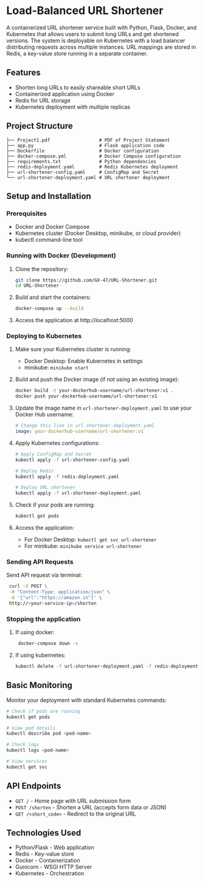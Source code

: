 # Load-Balanced URL Shortener

A containerized URL shortener service built with Python, Flask, Docker, and Kubernetes that allows users to submit long URLs and get shortened versions. The system is deployable on Kubernetes with a load balancer distributing requests across multiple instances. URL mappings are stored in Redis, a key-value store running in a separate container.

## Features

- Shorten long URLs to easily shareable short URLs
- Containerized application using Docker
- Redis for URL storage
- Kubernetes deployment with multiple replicas

## Project Structure

```
├── Project1.pdf                  # PDF of Project Statement
├── app.py                        # Flask application code
├── Dockerfile                    # Docker configuration
├── docker-compose.yml            # Docker Compose configuration
├── requirements.txt              # Python dependencies
├── redis-deployment.yaml         # Redis Kubernetes deployment
├── url-shortener-config.yaml     # ConfigMap and Secret
└── url-shortener-deployment.yaml # URL shortener deployment
```

## Setup and Installation

### Prerequisites

- Docker and Docker Compose
- Kubernetes cluster (Docker Desktop, minikube, or cloud provider)
- kubectl command-line tool

### Running with Docker (Development)

1. Clone the repository:
   ```bash
   git clone https://github.com/GX-47/URL-Shortener.git
   cd URL-Shortener
   ```

2. Build and start the containers:
   ```bash
   docker-compose up --build
   ```

3. Access the application at http://localhost:5000

### Deploying to Kubernetes

1. Make sure your Kubernetes cluster is running:
   - Docker Desktop: Enable Kubernetes in settings
   - minikube: `minikube start`

2. Build and push the Docker image (if not using an existing image):
   ```bash
   docker build -t your-dockerhub-username/url-shortener:v1 .
   docker push your-dockerhub-username/url-shortener:v1
   ```

3. Update the image name in `url-shortener-deployment.yaml` to use your Docker Hub username:
   ```yaml
   # Change this line in url-shortener-deployment.yaml
   image: your-dockerhub-username/url-shortener:v1
   ```

4. Apply Kubernetes configurations:
   ```bash
   # Apply ConfigMap and Secret
   kubectl apply -f url-shortener-config.yaml

   # Deploy Redis
   kubectl apply -f redis-deployment.yaml

   # Deploy URL shortener
   kubectl apply -f url-shortener-deployment.yaml
   ```

5. Check if your pods are running:
   ```bash
   kubectl get pods
   ```

6. Access the application:
   - For Docker Desktop: `kubectl get svc url-shortener`
   - For minikube: `minikube service url-shortener`

### Sending API Requests

Send API request via terminal:

   ```bash
    curl -X POST \
    -H "Content-Type: application/json" \
    -d '{"url":"https://amazon.in"}' \
    http://<your-service-ip>/shorten
   ```

### Stopping the application

1. If using docker:
   ```bash
    docker-compose down -v
   ```

2. If using kubernetes:
   ```bash
   kubectl delete -f url-shortener-deployment.yaml -f redis-deployment.yaml -f url-shortener-config.yaml
   ```

## Basic Monitoring

Monitor your deployment with standard Kubernetes commands:

```bash
# Check if pods are running
kubectl get pods

# View pod details
kubectl describe pod <pod-name>

# Check logs
kubectl logs <pod-name>

# View services
kubectl get svc
```

## API Endpoints

- `GET /` - Home page with URL submission form
- `POST /shorten` - Shorten a URL (accepts form data or JSON)
- `GET /<short_code>` - Redirect to the original URL

## Technologies Used

- Python/Flask - Web application
- Redis - Key-value store
- Docker - Containerization
- Gunicorn - WSGI HTTP Server
- Kubernetes - Orchestration
